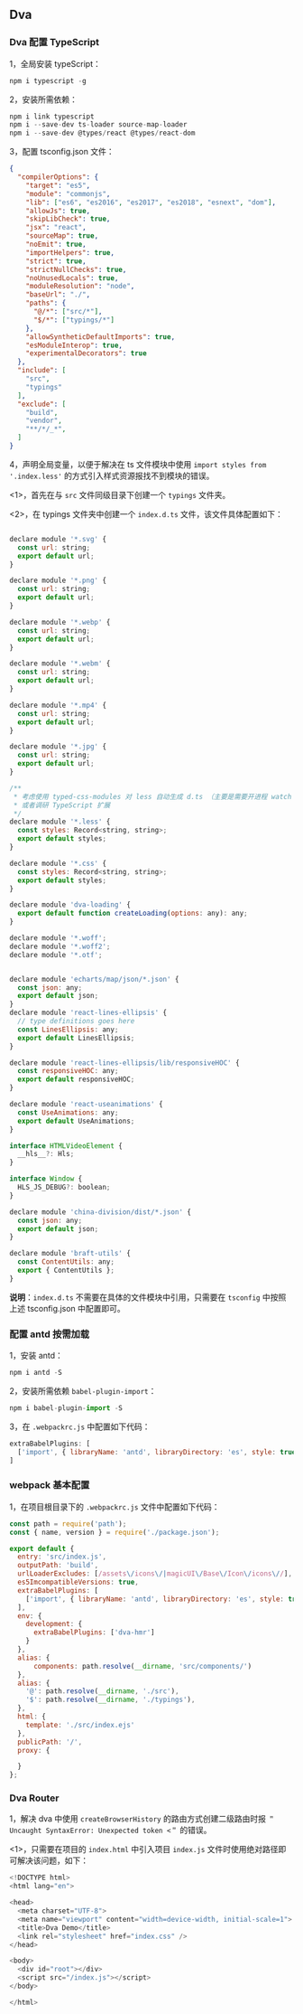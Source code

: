 ## Dva

### Dva 配置 TypeScript

1，全局安装 typeScript：

```js
npm i typescript -g
```

2，安装所需依赖：

```js
npm i link typescript
npm i --save-dev ts-loader source-map-loader
npm i --save-dev @types/react @types/react-dom
```

3，配置 tsconfig.json 文件：

```json
{
  "compilerOptions": {
    "target": "es5",                         
    "module": "commonjs",                     
    "lib": ["es6", "es2016", "es2017", "es2018", "esnext", "dom"],                            
    "allowJs": true,                      
    "skipLibCheck": true,
    "jsx": "react",                     
    "sourceMap": true,                     
    "noEmit": true,                        
    "importHelpers": true,                 
    "strict": true,                        
    "strictNullChecks": true,              
    "noUnusedLocals": true,                
    "moduleResolution": "node",             
    "baseUrl": "./",                       
    "paths": {
      "@/*": ["src/*"],
      "$/*": ["typings/*"]
    },
    "allowSyntheticDefaultImports": true,  
    "esModuleInterop": true,             
    "experimentalDecorators": true      
  },
  "include": [
    "src",
    "typings"
  ],
  "exclude": [
    "build",
    "vendor",
    "**/*/_*",
  ]
}
```

4，声明全局变量，以便于解决在 ts 文件模块中使用 `import styles from '.index.less'` 的方式引入样式资源报找不到模块的错误。

<1>，首先在与 `src` 文件同级目录下创建一个 `typings` 文件夹。

<2>，在 typings 文件夹中创建一个 `index.d.ts` 文件，该文件具体配置如下：

```js

declare module '*.svg' {
  const url: string;
  export default url;
}

declare module '*.png' {
  const url: string;
  export default url;
}

declare module '*.webp' {
  const url: string;
  export default url;
}

declare module '*.webm' {
  const url: string;
  export default url;
}

declare module '*.mp4' {
  const url: string;
  export default url;
}

declare module '*.jpg' {
  const url: string;
  export default url;
}

/**
 * 考虑使用 typed-css-modules 对 less 自动生成 d.ts （主要是需要开进程 watch 编译，比较麻烦）
 * 或者调研 TypeScript 扩展
 */
declare module '*.less' {
  const styles: Record<string, string>;
  export default styles;
}

declare module '*.css' {
  const styles: Record<string, string>;
  export default styles;
}

declare module 'dva-loading' {
  export default function createLoading(options: any): any;
}

declare module '*.woff';
declare module '*.woff2';
declare module '*.otf';


declare module 'echarts/map/json/*.json' {
  const json: any;
  export default json;
}
declare module 'react-lines-ellipsis' {
  // type definitions goes here
  const LinesEllipsis: any;
  export default LinesEllipsis;
}

declare module 'react-lines-ellipsis/lib/responsiveHOC' {
  const responsiveHOC: any;
  export default responsiveHOC;
}

declare module 'react-useanimations' {
  const UseAnimations: any;
  export default UseAnimations;
}

interface HTMLVideoElement {
  __hls__?: Hls;
}

interface Window {
  HLS_JS_DEBUG?: boolean;
}

declare module 'china-division/dist/*.json' {
  const json: any;
  export default json;
}

declare module 'braft-utils' {
  const ContentUtils: any;
  export { ContentUtils };
}
```

**说明**：`index.d.ts` 不需要在具体的文件模块中引用，只需要在 `tsconfig` 中按照上述 tsconfig.json 中配置即可。

### 配置 antd 按需加载

1，安装 antd：

```js
npm i antd -S
```

2，安装所需依赖 `babel-plugin-import`：

```js
npm i babel-plugin-import -S
```

3，在 `.webpackrc.js` 中配置如下代码：

```js
extraBabelPlugins: [
  ['import', { libraryName: 'antd', libraryDirectory: 'es', style: true }]
]
```

### webpack 基本配置

1，在项目根目录下的 `.webpackrc.js` 文件中配置如下代码：

```js
const path = require('path');
const { name, version } = require('./package.json');

export default {
  entry: 'src/index.js',
  outputPath: 'build',
  urlLoaderExcludes: [/assets\/icons\/|magicUI\/Base\/Icon\/icons\//],
  es5ImcompatibleVersions: true,
  extraBabelPlugins: [
    ['import', { libraryName: 'antd', libraryDirectory: 'es', style: true }]
  ],
  env: {
    development: {
      extraBabelPlugins: ['dva-hmr']
    }
  },
  alias: {
      components: path.resolve(__dirname, 'src/components/')
  },
  alias: {
    '@': path.resolve(__dirname, './src'),
    '$': path.resolve(__dirname, './typings'),
  },
  html: {
    template: './src/index.ejs'
  },
  publicPath: '/',
  proxy: {

  }
};
```

### Dva Router

1，解决 dva 中使用 `createBrowserHistory` 的路由方式创建二级路由时报 `＂Uncaught SyntaxError: Unexpected token <＂` 的错误。

<1>，只需要在项目的 `index.html` 中引入项目 `index.js` 文件时使用绝对路径即可解决该问题，如下：

```js
<!DOCTYPE html>
<html lang="en">

<head>
  <meta charset="UTF-8">
  <meta name="viewport" content="width=device-width, initial-scale=1">
  <title>Dva Demo</title>
  <link rel="stylesheet" href="index.css" />
</head>

<body>
  <div id="root"></div>
  <script src="/index.js"></script>
</body>

</html>
```


